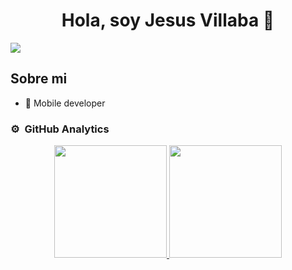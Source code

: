 <div align="center">
<h1 align="center">Hola, soy Jesus Villaba 👋</h1>
</div>
<img src="https://i.imgur.com/a/7t6A8uW">


## Sobre mi


- 📲 Mobile developer

### ⚙️ &nbsp;GitHub Analytics

<p align="center">
<a href="https://github.com/Jesusavvillalba">
  <img height="180em" src="https://github-readme-stats-eight-theta.vercel.app/api?username=ArisGuimera&show_icons=true&theme=algolia&include_all_commits=true&count_private=true"/>
  <img height="180em" src="https://github-readme-stats-eight-theta.vercel.app/api/top-langs/?username=Jesusavvillalba&layout=compact&langs_count=8&theme=algolia"/>
</a>
</p>

